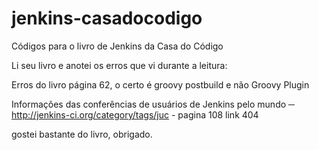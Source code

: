 # jenkins-casadocodigo
Códigos para o livro de Jenkins da Casa do Código

Li seu livro e anotei os erros que vi durante a leitura:

Erros do livro página 62, o certo é groovy postbuild e não Groovy Plugin

Informações das conferências de usuários de Jenkins
pelo mundo ─ http://jenkins-ci.org/category/tags/juc - pagina 108 link 404

gostei bastante do livro, obrigado.
